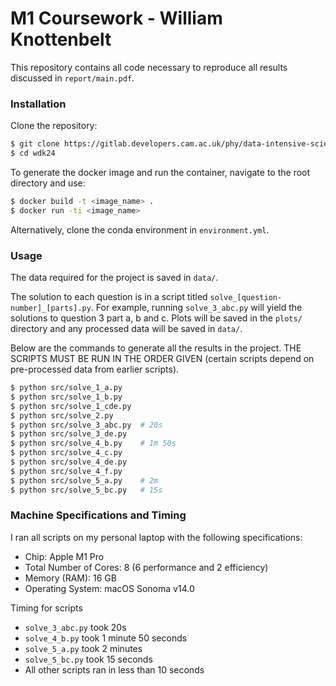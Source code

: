 # M1 Coursework - William Knottenbelt

This repository contains all code necessary to reproduce all results discussed in `report/main.pdf`.

### Installation

Clone the repository:

```bash
$ git clone https://gitlab.developers.cam.ac.uk/phy/data-intensive-science-mphil/m1_assessment/wdk24.git
$ cd wdk24
```

To generate the docker image and run the container, navigate to the root directory and use:

```bash
$ docker build -t <image_name> .
$ docker run -ti <image_name>
```

Alternatively, clone the conda environment in `environment.yml`.

### Usage

The data required for the project is saved in `data/`.

The solution to each question is in a script titled `solve_[question-number]_[parts].py`. For example, running `solve_3_abc.py` will yield the solutions to question 3 part a, b and c. Plots will be saved in the `plots/` directory and any processed data will be saved in `data/`. 

Below are the commands to generate all the results in the project. THE SCRIPTS MUST BE RUN IN THE ORDER GIVEN (certain scripts depend on pre-processed data from earlier scripts).

```bash
$ python src/solve_1_a.py    
$ python src/solve_1_b.py    
$ python src/solve_1_cde.py     
$ python src/solve_2.py      
$ python src/solve_3_abc.py  # 20s   
$ python src/solve_3_de.py    
$ python src/solve_4_b.py    # 1m 50s   
$ python src/solve_4_c.py   
$ python src/solve_4_de.py  
$ python src/solve_4_f.py   
$ python src/solve_5_a.py    # 2m  
$ python src/solve_5_bc.py   # 15s   
```

### Machine Specifications and Timing

I ran all scripts on my personal laptop with the following specifications:
- Chip:	Apple M1 Pro
- Total Number of Cores: 8 (6 performance and 2 efficiency)
- Memory (RAM): 16 GB
- Operating System: macOS Sonoma v14.0

Timing for scripts
- `solve_3_abc.py` took 20s
- `solve_4_b.py` took 1 minute 50 seconds
- `solve_5_a.py` took 2 minutes
- `solve_5_bc.py` took 15 seconds
- All other scripts ran in less than 10 seconds
